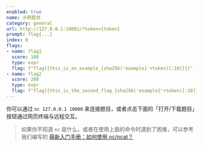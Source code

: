 ```yaml
---
enabled: true
name: 示例题目
category: general
url: http://127.0.0.1:10001/?token={token}
prompt: flag{...}
index: 0
flags:
- name: flag1
  score: 100
  type: expr
  flag: f"flag{{this_is_an_example_{sha256('example1'+token)[:10]}}}"
- name: flag2
  score: 200
  type: expr
  flag: f"flag{{this_is_the_second_flag_{sha256('example2'+token)[:10]}}}"
---
```


你可以通过 `nc 127.0.0.1 10000` 来连接题目，或者点击下面的「打开/下载题目」按钮通过网页终端与远程交互。

> 如果你不知道 `nc` 是什么，或者在使用上面的命令时遇到了困难，可以参考我们编写的 [萌新入门手册：如何使用 nc/ncat？](https://lug.ustc.edu.cn/planet/2019/09/how-to-use-nc/)
